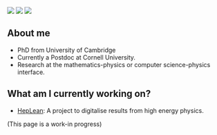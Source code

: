 [![](https://img.shields.io/badge/personal-website-purple)](https://www.josephtoobysmith.com)
[![](https://img.shields.io/badge/papers_at-inspireHep-purple)](https://inspirehep.net/authors/1737896)
[![](https://img.shields.io/badge/YouTube-red)](https://www.youtube.com/channel/UCjIsl9vgzOW3YAHeek9KUog)
## About me

- PhD from University of Cambridge
- Currently a Postdoc at Cornell University.
- Research at the  mathematics-physics or computer science-physics interface.
  
## What am I currently working on? 

- [HepLean](https://github.com/HEPLean/HepLean): A project to digitalise results from high energy physics.


(This page is a work-in progress)
<!--
**jstoobysmith/jstoobysmith** is a ✨ _special_ ✨ repository because its `README.md` (this file) appears on your GitHub profile.

Here are some ideas to get you started:

- 🔭 I’m currently working on ...
- 🌱 I’m currently learning ...
- 👯 I’m looking to collaborate on ...
- 🤔 I’m looking for help with ...
- 💬 Ask me about ...
- 📫 How to reach me: ...
- 😄 Pronouns: ...
- ⚡ Fun fact: ...
-->

